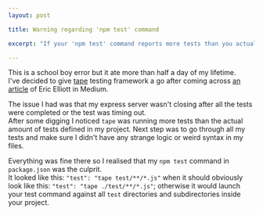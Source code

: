 ```yaml
---
layout: post

title: Warning regarding 'npm test' command  

excerpt: "If your 'npm test' command reports more tests than you actually defined in your project then double check your declaration."

---
```


This is a school boy error but it ate more than half a day of my lifetime.  
I've decided to give [tape](https://github.com/substack/tape) testing framework a go after coming across [an article](https://medium.com/javascript-scene/why-i-use-tape-instead-of-mocha-so-should-you-6aa105d8eaf4) of Eric Elliott in Medium.

The issue I had was that my express server wasn't closing after all the tests were completed or the test was timing out.  
After some digging I noticed `tape` was running more tests than the actual amount of tests defined in my project. Next step was to go through all my tests and make sure I didn't have any strange logic or weird syntax in my files. 

Everything was fine there so I realised that my `npm test` command in `package.json` was the culprit.  
It looked like this: `"test": "tape test/**/*.js"` when it should obviously look like this: `"test": "tape ./test/**/*.js"`; otherwise it would launch your test command against all `test` directories and subdirectories inside your project.
